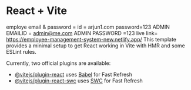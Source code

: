 # React + Vite
employe email & password =
id = arjun1.com
password=123
ADMIN EMAILID = admin@me.com
ADMIN PASSWORD =123
live link= https://employee-management-system-new.netlify.app/
This template provides a minimal setup to get React working in Vite with HMR and some ESLint rules.

Currently, two official plugins are available:


- [@vitejs/plugin-react](https://github.com/vitejs/vite-plugin-react/blob/main/packages/plugin-react/README.md) uses [Babel](https://babeljs.io/) for Fast Refresh
- [@vitejs/plugin-react-swc](https://github.com/vitejs/vite-plugin-react-swc) uses [SWC](https://swc.rs/) for Fast Refresh
